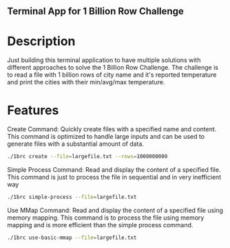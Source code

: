 ## Terminal App for 1 Billion Row Challenge

# Description

Just building this terminal application to have multiple solutions with different approaches to solve the 1 Billion Row Challenge. The challenge is to read a file with 1 billion rows of city name and it's reported temperature and print the cities with their min/avg/max temperature.

# Features

Create Command: Quickly create files with a specified name and content. This command is optimized to handle large inputs and can be used to generate files with a substantial amount of data.

```bash
./1brc create --file=largefile.txt --rows=1000000000
```

Simple Process Command: Read and display the content of a specified file. This command is just to process the file in sequential and in very inefficient way

```bash
./1brc simple-process --file=largefile.txt
```

Use MMap Command: Read and display the content of a specified file using memory mapping. This command is to process the file using memory mapping and is more efficient than the simple process command.

```bash
./1brc use-basic-mmap --file=largefile.txt
```
